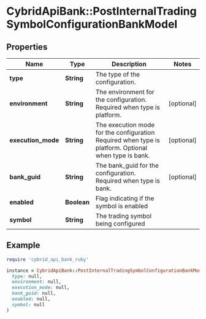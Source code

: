 # CybridApiBank::PostInternalTradingSymbolConfigurationBankModel

## Properties

| Name | Type | Description | Notes |
| ---- | ---- | ----------- | ----- |
| **type** | **String** | The type of the configuration. |  |
| **environment** | **String** | The environment for the configuration. Required when type is platform. | [optional] |
| **execution_mode** | **String** | The execution mode for the configuration Required when type is platform. Optional when type is bank. | [optional] |
| **bank_guid** | **String** | The bank_guid for the configuration. Required when type is bank. | [optional] |
| **enabled** | **Boolean** | Flag indicating if the symbol is enabled |  |
| **symbol** | **String** | The trading symbol being configured |  |

## Example

```ruby
require 'cybrid_api_bank_ruby'

instance = CybridApiBank::PostInternalTradingSymbolConfigurationBankModel.new(
  type: null,
  environment: null,
  execution_mode: null,
  bank_guid: null,
  enabled: null,
  symbol: null
)
```


